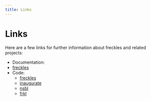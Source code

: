 ```yaml
---
title: Links
---
```


# Links

Here are a few links for further information about freckles and related projects:

- Documentation:
 - [freckles](https://docs.freckles.io)
- Code:
   - [freckles](https://github.com/makkus/freckles)
   - [inaugurate](https://github.com/makkus/inaugurate)
   - [nsbl](https://github.com/makkus/nsbl)
   - [frkl](https://github.com/makkus/frkl)



